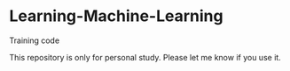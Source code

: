# Learning-Machine-Learning
Training code



This repository is only for personal study. Please let me know if you use it.
